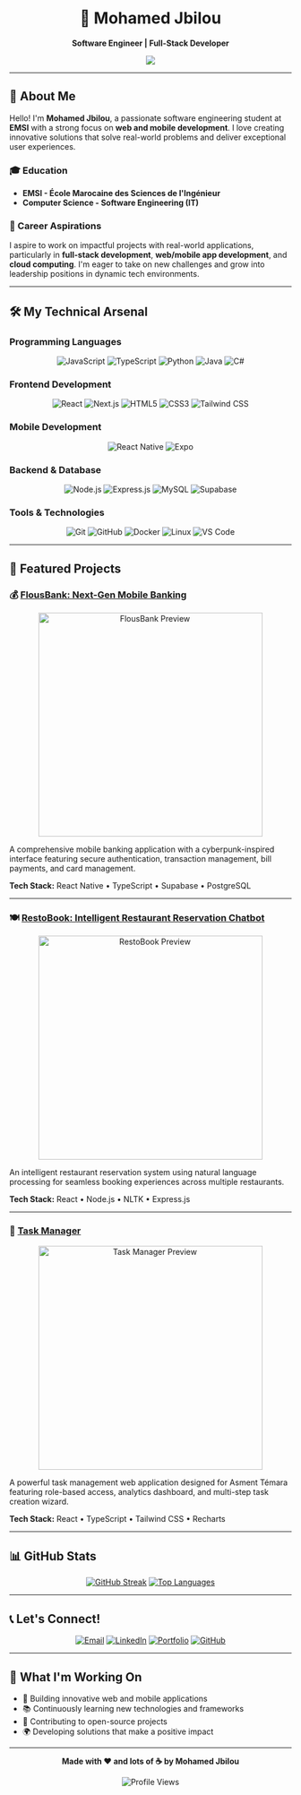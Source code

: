 <div align="center">

# 🌟 Mohamed Jbilou

**Software Engineer | Full-Stack Developer**

<p align="center">
  <img src="https://readme-typing-svg.herokuapp.com/?lines=Crafting+innovative+solutions;Building+awesome+web+apps;Always+learning%2C+always+coding;&center=true&width=650&height=45">
</p>

---

</div>

## 🚀 About Me

Hello! I'm **Mohamed Jbilou**, a passionate software engineering student at **EMSI** with a strong focus on **web and mobile development**. I love creating innovative solutions that solve real-world problems and deliver exceptional user experiences.

### 🎓 Education
- **EMSI - École Marocaine des Sciences de l'Ingénieur**
- **Computer Science - Software Engineering (IT)**

### 💼 Career Aspirations
I aspire to work on impactful projects with real-world applications, particularly in **full-stack development**, **web/mobile app development**, and **cloud computing**. I'm eager to take on new challenges and grow into leadership positions in dynamic tech environments.

---

## 🛠️ My Technical Arsenal

### Programming Languages
<p align="center">
  <img src="https://img.shields.io/badge/JavaScript-F7DF1E?style=for-the-badge&logo=javascript&logoColor=black" alt="JavaScript">
  <img src="https://img.shields.io/badge/TypeScript-007ACC?style=for-the-badge&logo=typescript&logoColor=white" alt="TypeScript">
  <img src="https://img.shields.io/badge/Python-3776AB?style=for-the-badge&logo=python&logoColor=white" alt="Python">
  <img src="https://img.shields.io/badge/Java-ED8B00?style=for-the-badge&logo=openjdk&logoColor=white" alt="Java">
  <img src="https://img.shields.io/badge/C%23-239120?style=for-the-badge&logo=c-sharp&logoColor=white" alt="C#">
</p>

### Frontend Development
<p align="center">
  <img src="https://img.shields.io/badge/React-20232A?style=for-the-badge&logo=react&logoColor=61DAFB" alt="React">
  <img src="https://img.shields.io/badge/Next.js-000000?style=for-the-badge&logo=next.js&logoColor=white" alt="Next.js">
  <img src="https://img.shields.io/badge/HTML5-E34F26?style=for-the-badge&logo=html5&logoColor=white" alt="HTML5">
  <img src="https://img.shields.io/badge/CSS3-1572B6?style=for-the-badge&logo=css3&logoColor=white" alt="CSS3">
  <img src="https://img.shields.io/badge/Tailwind_CSS-38B2AC?style=for-the-badge&logo=tailwind-css&logoColor=white" alt="Tailwind CSS">
</p>

### Mobile Development
<p align="center">
  <img src="https://img.shields.io/badge/React_Native-20232A?style=for-the-badge&logo=react&logoColor=61DAFB" alt="React Native">
  <img src="https://img.shields.io/badge/Expo-000020?style=for-the-badge&logo=expo&logoColor=white" alt="Expo">
</p>

### Backend & Database
<p align="center">
  <img src="https://img.shields.io/badge/Node.js-43853D?style=for-the-badge&logo=node.js&logoColor=white" alt="Node.js">
  <img src="https://img.shields.io/badge/Express.js-404D59?style=for-the-badge&logo=express&logoColor=white" alt="Express.js">
  <img src="https://img.shields.io/badge/MySQL-4479A1?style=for-the-badge&logo=mysql&logoColor=white" alt="MySQL">
  <img src="https://img.shields.io/badge/Supabase-3ECF8E?style=for-the-badge&logo=supabase&logoColor=white" alt="Supabase">
</p>

### Tools & Technologies
<p align="center">
  <img src="https://img.shields.io/badge/Git-F05032?style=for-the-badge&logo=git&logoColor=white" alt="Git">
  <img src="https://img.shields.io/badge/GitHub-100000?style=for-the-badge&logo=github&logoColor=white" alt="GitHub">
  <img src="https://img.shields.io/badge/Docker-2CA5E0?style=for-the-badge&logo=docker&logoColor=white" alt="Docker">
  <img src="https://img.shields.io/badge/Linux-FCC624?style=for-the-badge&logo=linux&logoColor=black" alt="Linux">
  <img src="https://img.shields.io/badge/VS_Code-0078D4?style=for-the-badge&logo=visual%20studio%20code&logoColor=white" alt="VS Code">
</p>

---

## 🌟 Featured Projects

### 💰 [FlousBank: Next-Gen Mobile Banking](https://github.com/Mizuch1/FlousBank)
<p align="center">
  <img src="https://lime-isidora-59.tiiny.site/flousbank_preview.svg" alt="FlousBank Preview" width="400">
</p>

A comprehensive mobile banking application with a cyberpunk-inspired interface featuring secure authentication, transaction management, bill payments, and card management.

**Tech Stack:** React Native • TypeScript • Supabase • PostgreSQL

---

### 🍽️ [RestoBook: Intelligent Restaurant Reservation Chatbot](https://github.com/Mizuch1/RestoBook-Chatbot)
<p align="center">
  <img src="https://coffee-dyna-61.tiiny.site/restobook-portfolio-2.svg" alt="RestoBook Preview" width="400">
</p>

An intelligent restaurant reservation system using natural language processing for seamless booking experiences across multiple restaurants.

**Tech Stack:** React • Node.js • NLTK • Express.js

---

### 📝 [Task Manager](https://github.com/Mizuch1/asment-task-manager)
<p align="center">
  <img src="https://moccasin-marline-95.tiiny.site/asment_portfolio_cover.svg" alt="Task Manager Preview" width="400">
</p>

A powerful task management web application designed for Asment Témara featuring role-based access, analytics dashboard, and multi-step task creation wizard.

**Tech Stack:** React • TypeScript • Tailwind CSS • Recharts

---

## 📊 GitHub Stats

<div align="center">

[![GitHub Streak](https://streak-stats.demolab.com/?user=Mizuch1&theme=dark)](https://git.io/streak-stats)
[![Top Languages](https://github-readme-stats.vercel.app/api/top-langs/?username=Mizuch1&layout=compact&theme=dark)](https://github.com/anuraghazra/github-readme-stats)

</div>

---

## 📞 Let's Connect!

<div align="center">

[![Email](https://img.shields.io/badge/Email-mohamed.jbilou.it@gmail.com-D14836?style=for-the-badge&logo=gmail&logoColor=white)](mailto:mohamed.jbilou.it@gmail.com)
[![LinkedIn](https://img.shields.io/badge/LinkedIn-0077B5?style=for-the-badge&logo=linkedin&logoColor=white)](https://www.linkedin.com/in/mohamedjbilou/)
[![Portfolio](https://img.shields.io/badge/Portfolio-000000?style=for-the-badge&logo=vercel&logoColor=white)](https://my-portfolio-iota-ten-95.vercel.app/)
[![GitHub](https://img.shields.io/badge/GitHub-100000?style=for-the-badge&logo=github&logoColor=white)](https://github.com/Mizuch1)

</div>

---

## 🎯 What I'm Working On

- 🚀 Building innovative web and mobile applications
- 📚 Continuously learning new technologies and frameworks
- 🔧 Contributing to open-source projects
- 🌍 Developing solutions that make a positive impact

---

<div align="center">

**Made with ❤️ and lots of ☕ by Mohamed Jbilou**

<p align="center">
  <img src="https://komarev.com/ghpvc/?username=Mizuch1&color=blue" alt="Profile Views">
</p>

</div>
